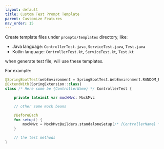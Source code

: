 ```yaml
---
layout: default
title: Custom Test Prompt Template
parent: Customize Features
nav_order: 15
---
```


Create template files under `prompts/templates` directory, like:

- Java language: `ControllerTest.java`, `ServiceTest.java`, `Test.java`
- Kotlin language: `ControllerTest.kt`, `ServiceTest.kt`, `Test.kt`

when generate test file, will use these templates.

For example:

```kotlin
@SpringBootTest(webEnvironment = SpringBootTest.WebEnvironment.RANDOM_PORT)
@ExtendWith(SpringExtension::class)
class /* Here some be {ControllerName} */ ControllerTest {

    private lateinit var mockMvc: MockMvc

    // other some mock beans

    @BeforeEach
    fun setup() {
        mockMvc = MockMvcBuilders.standaloneSetup(/* {ControllerName} */Controller(/* some mock beans */)).build()
    }

    // the test methods
}
```
